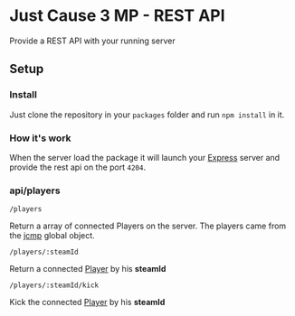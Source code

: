 # Just Cause 3 MP - REST API
Provide a REST API with your running server

## Setup
### Install
Just clone the repository in your `packages` folder and run `npm install` in it.
### How it's work
When the server load the package it will launch your [Express](http://expressjs.com/) server and provide the rest api on the port `4204`.

### api/players

`/players`

Return a array of connected Players on the server.
The players came from the [jcmp](https://just-cause.mp/docs/client/objects/jcmp) global object.

`/players/:steamId`

Return a connected [Player](https://just-cause.mp/docs/server/classes/Player) by his **steamId**

`/players/:steamId/kick`

Kick the connected [Player](https://just-cause.mp/docs/server/classes/Player) by his **steamId**
